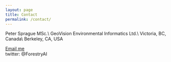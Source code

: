 ```yaml
---
layout: page
title: Contact
permalink: /contact/
---
```


Peter Sprague MSc.\\
GeoVision Environmental Informatics Ltd.\\
Victoria, BC, Canada\\
Berkeley, CA, USA

<a href="mailto:{{'peter.sprague@geovisionenvironmental.com' | encode_email}}" title="Email me">Email me</a><br>
twitter: @ForestryAI

